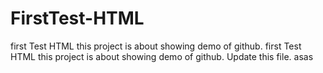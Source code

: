 # FirstTest-HTML
first Test HTML this project is about showing demo of github. 
first Test HTML this project is about showing demo of github. Update this file.
asas
